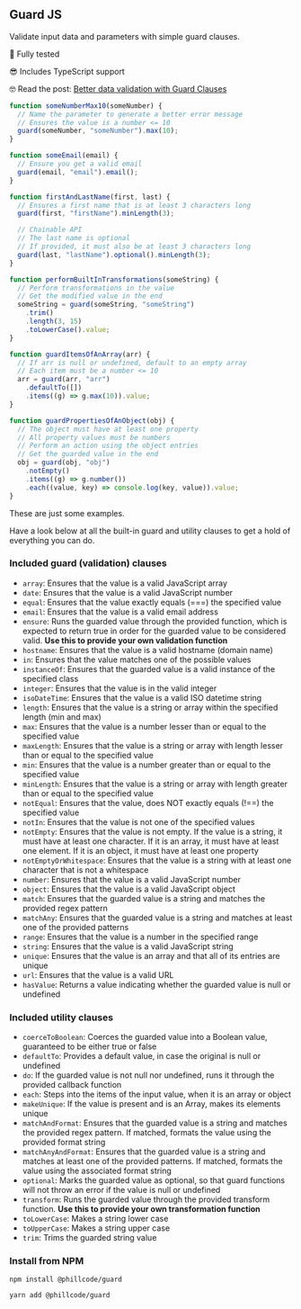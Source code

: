 ## Guard JS

Validate input data and parameters with simple guard clauses.

🧪 Fully tested

😎 Includes TypeScript support

🤓 Read the post: [Better data validation with Guard Clauses](https://phillcode.io/better-data-validation-with-guard-clauses)

```js
function someNumberMax10(someNumber) {
  // Name the parameter to generate a better error message
  // Ensures the value is a number <= 10
  guard(someNumber, "someNumber").max(10);
}

function someEmail(email) {
  // Ensure you get a valid email
  guard(email, "email").email();
}

function firstAndLastName(first, last) {
  // Ensures a first name that is at least 3 characters long
  guard(first, "firstName").minLength(3);

  // Chainable API
  // The last name is optional
  // If provided, it must also be at least 3 characters long
  guard(last, "lastName").optional().minLength(3);
}

function performBuiltInTransformations(someString) {
  // Perform transformations in the value
  // Get the modified value in the end
  someString = guard(someString, "someString")
    .trim()
    .length(3, 15)
    .toLowerCase().value;
}

function guardItemsOfAnArray(arr) {
  // If arr is null or undefined, default to an empty array
  // Each item must be a number <= 10
  arr = guard(arr, "arr")
    .defaultTo([])
    .items((g) => g.max(10)).value;
}

function guardPropertiesOfAnObject(obj) {
  // The object must have at least one property
  // All property values must be numbers
  // Perform an action using the object entries
  // Get the guarded value in the end
  obj = guard(obj, "obj")
    .notEmpty()
    .items((g) => g.number())
    .each((value, key) => console.log(key, value)).value;
}
```

These are just some examples.

Have a look below at all the built-in guard and utility clauses to get a hold of everything you can do.

### Included guard (validation) clauses

- `array`: Ensures that the value is a valid JavaScript array
- `date`: Ensures that the value is a valid JavaScript number
- `equal`: Ensures that the value exactly equals (===) the specified value
- `email`: Ensures that the value is a valid email address
- `ensure`: Runs the guarded value through the provided function, which is expected to return true in order for the guarded value to be considered valid. **Use this to provide your own validation function**
- `hostname`: Ensures that the value is a valid hostname (domain name)
- `in`: Ensures that the value matches one of the possible values
- `instanceOf`: Ensures that the guarded value is a valid instance of the specified class
- `integer`: Ensures that the value is in the valid integer
- `isoDateTime`: Ensures that the value is a valid ISO datetime string
- `length`: Ensures that the value is a string or array within the specified length (min and max)
- `max`: Ensures that the value is a number lesser than or equal to the specified value
- `maxLength`: Ensures that the value is a string or array with length lesser than or equal to the specified value
- `min`: Ensures that the value is a number greater than or equal to the specified value
- `minLength`: Ensures that the value is a string or array with length greater than or equal to the specified value
- `notEqual`: Ensures that the value, does NOT exactly equals (!==) the specified value
- `notIn`: Ensures that the value is not one of the specified values
- `notEmpty`: Ensures that the value is not empty. If the value is a string, it must have at least one character. If it is an array, it must have at least one element. If it is an object, it must have at least one property
- `notEmptyOrWhitespace`: Ensures that the value is a string with at least one character that is not a whitespace
- `number`: Ensures that the value is a valid JavaScript number
- `object`: Ensures that the value is a valid JavaScript object
- `match`: Ensures that the guarded value is a string and matches the provided regex pattern
- `matchAny`: Ensures that the guarded value is a string and matches at least one of the provided patterns
- `range`: Ensures that the value is a number in the specified range
- `string`: Ensures that the value is a valid JavaScript string
- `unique`: Ensures that the value is an array and that all of its entries are unique
- `url`: Ensures that the value is a valid URL
- `hasValue`: Returns a value indicating whether the guarded value is null or undefined

### Included utility clauses

- `coerceToBoolean`: Coerces the guarded value into a Boolean value, guaranteed to be either true or false
- `defaultTo`: Provides a default value, in case the original is null or undefined
- `do`: If the guarded value is not null nor undefined, runs it through the provided callback function
- `each`: Steps into the items of the input value, when it is an array or object
- `makeUnique`: If the value is present and is an Array, makes its elements unique
- `matchAndFormat`: Ensures that the guarded value is a string and matches the provided regex pattern. If matched, formats the value using the provided format string
- `matchAnyAndFormat`: Ensures that the guarded value is a string and matches at least one of the provided patterns. If matched, formats the value using the associated format string
- `optional`: Marks the guarded value as optional, so that guard functions will not throw an error if the value is null or undefined
- `transform`: Runs the guarded value through the provided transform function. **Use this to provide your own transformation function**
- `toLowerCase`: Makes a string lower case
- `toUpperCase`: Makes a string upper case
- `trim`: Trims the guarded string value

### Install from NPM

```
npm install @phillcode/guard
```

```
yarn add @phillcode/guard
```
